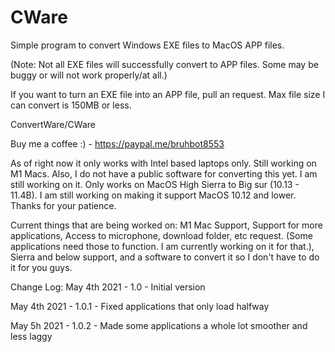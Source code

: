 # CWare
Simple program to convert Windows EXE files to MacOS APP files.

(Note: Not all EXE files will successfully convert to APP files. Some may be buggy or will not work properly/at all.)

If you want to turn an EXE file into an APP file, pull an request. Max file size I can convert is 150MB or less.

ConvertWare/CWare 

Buy me a coffee :) - https://paypal.me/bruhbot8553

As of right now it only works with Intel based laptops only. Still working on M1 Macs. Also, I do not have a public software for converting this yet. I am still working on it. Only works on MacOS High Sierra to Big sur (10.13 - 11.4B). I am still working on making it support MacOS 10.12 and lower. Thanks for your patience.

Current things that are being worked on: M1 Mac Support, Support for more applications, Access to microphone, download folder, etc request. (Some applications need those to function. I am currently working on it for that.), Sierra and below support, and a software to convert it so I don't have to do it for you guys.


Change Log:
May 4th 2021 - 1.0 - Initial version


May 4th 2021 - 1.0.1 - Fixed applications that only load halfway


May 5h 2021 - 1.0.2 - Made some applications a whole lot smoother and less laggy
























